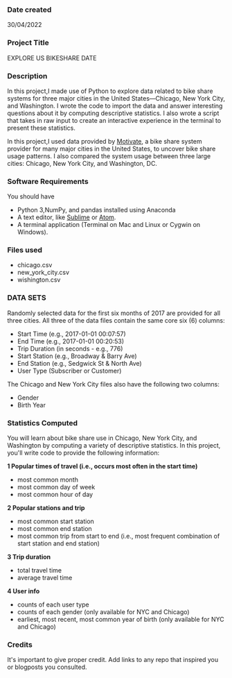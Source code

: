 

### Date created
30/04/2022

### Project Title
EXPLORE US BIKESHARE DATE

### Description
In this project,I made use of Python to explore data related to bike share systems for three major cities in the United States—Chicago, New York City, and Washington. I wrote the code to import the data and answer interesting questions about it by computing descriptive statistics. I also wrote a script that takes in raw input to create an interactive experience in the terminal to present these statistics.

In this project,I used data provided by [Motivate](https://www.motivateco.com/), a bike share system provider for many major cities in the United States, to uncover bike share usage patterns. I also compared the system usage between three large cities: Chicago, New York City, and Washington, DC.


### Software Requirements
You should have 
* Python 3,NumPy, and pandas installed using Anaconda
* A text editor, like [Sublime](https://www.sublimetext.com/) or [Atom](https://atom.io/).
* A terminal application (Terminal on Mac and Linux or Cygwin on Windows).


### Files used
* chicago.csv
* new_york_city.csv
* wishington.csv

### DATA SETS
Randomly selected data for the first six months of 2017 are provided for all three cities. All three of the data files contain the same core six (6) columns:

* Start Time (e.g., 2017-01-01 00:07:57)
* End Time (e.g., 2017-01-01 00:20:53)
* Trip Duration (in seconds - e.g., 776)
* Start Station (e.g., Broadway & Barry Ave)
* End Station (e.g., Sedgwick St & North Ave)
* User Type (Subscriber or Customer)

The Chicago and New York City files also have the following two columns:

* Gender
* Birth Year

### Statistics Computed
You will learn about bike share use in Chicago, New York City, and Washington by computing a variety of descriptive statistics. In this project, you'll write code to provide the following information:

**1 Popular times of travel (i.e., occurs most often in the start time)**

* most common month
* most common day of week
* most common hour of day

**2 Popular stations and trip**

* most common start station
* most common end station
* most common trip from start to end (i.e., most frequent combination of start station and end station)

**3 Trip duration**

* total travel time
* average travel time

**4 User info**

* counts of each user type
* counts of each gender (only available for NYC and Chicago)
* earliest, most recent, most common year of birth (only available for NYC and Chicago)

### Credits
It's important to give proper credit. Add links to any repo that inspired you or blogposts you consulted.


